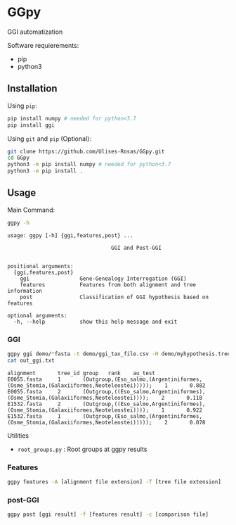 # GGpy

GGI automatization

Software requierements:

* pip
* python3


## Installation

Using `pip`:

```Bash
pip install numpy # needed for python<3.7
pip install ggi
```


Using `git` and `pip` (Optional):
```Bash
git clone https://github.com/Ulises-Rosas/GGpy.git
cd GGpy
python3 -m pip install numpy # needed for python<3.7
python3 -m pip install .
```

## Usage

Main Command:

```Bash
ggpy -h
```

```
usage: ggpy [-h] {ggi,features,post} ...

                                 GGI and Post-GGI
                                      

positional arguments:
  {ggi,features,post}
    ggi                Gene-Genealogy Interrogation (GGI)
    features           Features from both alignment and tree information
    post               Classification of GGI hypothesis based on features

optional arguments:
  -h, --help           show this help message and exit
```
### GGI

```Bash
ggpy ggi demo/*fasta -t demo/ggi_tax_file.csv -H demo/myhypothesis.trees  
cat out_ggi.txt
```
```
alignment       tree_id group   rank    au_test
E0055.fasta     1       (Outgroup,(Eso_salmo,(Argentiniformes,(Osme_Stomia,(Galaxiiformes,Neoteleostei)))));    1       0.882
E0055.fasta     2       (Outgroup,((Eso_salmo,Argentiniformes),(Osme_Stomia,(Galaxiiformes,Neoteleostei))));    2       0.118
E1532.fasta     2       (Outgroup,((Eso_salmo,Argentiniformes),(Osme_Stomia,(Galaxiiformes,Neoteleostei))));    1       0.922
E1532.fasta     1       (Outgroup,(Eso_salmo,(Argentiniformes,(Osme_Stomia,(Galaxiiformes,Neoteleostei)))));    2       0.078
```

Utilities

* `root_groups.py` : Root groups at ggpy results

### Features

```Bash
ggpy features -A [alignment file extension] -T [tree file extension]
```

### post-GGI

```Bash
ggpy post [ggi result] -f [features result] -c [comparison file]
```
